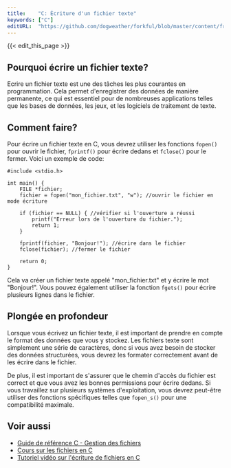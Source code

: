 ```yaml
---
title:    "C: Écriture d'un fichier texte"
keywords: ["C"]
editURL:  "https://github.com/dogweather/forkful/blob/master/content/fr/c/writing-a-text-file.md"
---
```


{{< edit_this_page >}}

## Pourquoi écrire un fichier texte?

Ecrire un fichier texte est une des tâches les plus courantes en programmation. Cela permet d'enregistrer des données de manière permanente, ce qui est essentiel pour de nombreuses applications telles que les bases de données, les jeux, et les logiciels de traitement de texte.

## Comment faire?

Pour écrire un fichier texte en C, vous devrez utiliser les fonctions  `fopen()` pour ouvrir le fichier, `fprintf()` pour écrire dedans et `fclose()` pour le fermer. Voici un exemple de code:

```
#include <stdio.h>

int main() {
    FILE *fichier;
    fichier = fopen("mon_fichier.txt", "w"); //ouvrir le fichier en mode écriture
    
    if (fichier == NULL) { //vérifier si l'ouverture a réussi
        printf("Erreur lors de l'ouverture du fichier.");
        return 1;
    }
    
    fprintf(fichier, "Bonjour!"); //écrire dans le fichier
    fclose(fichier); //fermer le fichier
    
    return 0;
}
```

Cela va créer un fichier texte appelé "mon_fichier.txt" et y écrire le mot "Bonjour!". Vous pouvez également utiliser la fonction `fgets()` pour écrire plusieurs lignes dans le fichier.

## Plongée en profondeur

Lorsque vous écrivez un fichier texte, il est important de prendre en compte le format des données que vous y stockez. Les fichiers texte sont simplement une série de caractères, donc si vous avez besoin de stocker des données structurées, vous devrez les formater correctement avant de les écrire dans le fichier.

De plus, il est important de s'assurer que le chemin d'accès du fichier est correct et que vous avez les bonnes permissions pour écrire dedans. Si vous travaillez sur plusieurs systèmes d'exploitation, vous devrez peut-être utiliser des fonctions spécifiques telles que `fopen_s()` pour une compatibilité maximale.

## Voir aussi

- [Guide de référence C - Gestion des fichiers](https://www.tutorialspoint.com/c_standard_library/c_function_fopen.htm)
- [Cours sur les fichiers en C](https://www.cours-gratuit.com/cours-langage-c/les-fichiers-en-langage-c)
- [Tutoriel vidéo sur l'écriture de fichiers en C](https://www.youtube.com/watch?v=5Nf6GGSlfNs)
